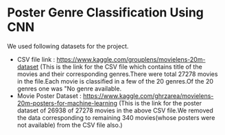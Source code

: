# Poster Genre Classification Using CNN
We used following datasets for the project.
- CSV file link : https://www.kaggle.com/grouplens/movielens-20m-dataset
  (This is the link for the CSV file which contains title of the movies and their corresponding genres.There were total 27278 movies in the file.Each movie is classified in a few    of the 20 genres.Of the 20 genres one was "No genre available.
- Movie Poster Dataset  : https://www.kaggle.com/ghrzarea/movielens-20m-posters-for-machine-learning
  (This is the link for the poster dataset of 26938 of 27278 movies in the above CSV file.We removed the data corresponding to remaining 340 movies(whose posters were not            available) from the CSV file also.)
